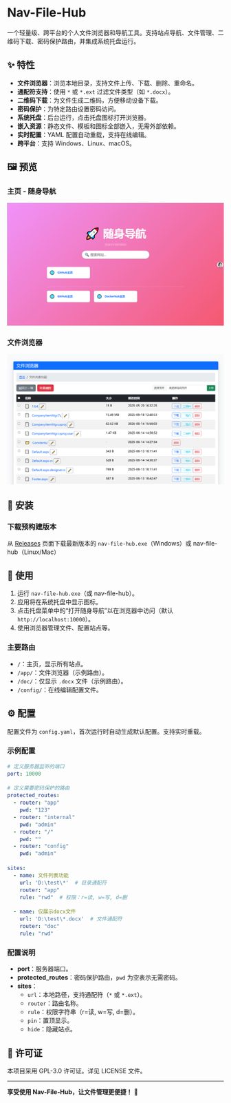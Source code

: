 # Nav-File-Hub

一个轻量级、跨平台的个人文件浏览器和导航工具。支持站点导航、文件管理、二维码下载、密码保护路由，并集成系统托盘运行。

## ✨ 特性

- **文件浏览器**：浏览本地目录，支持文件上传、下载、删除、重命名。
- **通配符支持**：使用 `*` 或 `*.ext` 过滤文件类型（如 `*.docx`）。
- **二维码下载**：为文件生成二维码，方便移动设备下载。
- **密码保护**：为特定路由设置密码访问。
- **系统托盘**：后台运行，点击托盘图标打开浏览器。
- **嵌入资源**：静态文件、模板和图标全部嵌入，无需外部依赖。
- **实时配置**：YAML 配置自动重载，支持在线编辑。
- **跨平台**：支持 Windows、Linux、macOS。

## 🖼️ 预览

### 主页 - 随身导航
![主页预览](https://github.com/Jonnyan404/nav-file-hub/blob/main/demo1.png)

### 文件浏览器
![文件浏览器预览](https://github.com/Jonnyan404/nav-file-hub/blob/main/demo2.png)

## 🚀 安装

### 下载预构建版本
从 [Releases](https://github.com/Jonnyan404/nav-file-hub/releases) 页面下载最新版本的 `nav-file-hub.exe`（Windows）或 nav-file-hub（Linux/Mac）

## 📖 使用

1. 运行 `nav-file-hub.exe`（或 nav-file-hub）。
2. 应用将在系统托盘中显示图标。
3. 点击托盘菜单中的“打开随身导航”以在浏览器中访问（默认 `http://localhost:10000`）。
4. 使用浏览器管理文件、配置站点等。

### 主要路由
- `/`：主页，显示所有站点。
- `/app/`：文件浏览器（示例路由）。
- `/doc/`：仅显示 `.docx` 文件（示例路由）。
- `/config/`：在线编辑配置文件。

## ⚙️ 配置

配置文件为 `config.yaml`，首次运行时自动生成默认配置。支持实时重载。

### 示例配置
```yaml
# 定义服务器监听的端口
port: 10000

# 定义需要密码保护的路由
protected_routes:
  - router: "app"
    pwd: "123"
  - router: "internal"
    pwd: "admin"
  - router: "/"
    pwd: ""
  - router: "config"
    pwd: "admin"

sites:
  - name: 文件列表功能
    url: 'D:\test\*'  # 目录通配符
    router: "app"
    rule: "rwd"  # 权限：r=读, w=写, d=删

  - name: 仅展示docx文件
    url: 'D:\test\*.docx'  # 文件通配符
    router: "doc"
    rule: "rwd"
```

### 配置说明
- **port**：服务器端口。
- **protected_routes**：密码保护路由，`pwd` 为空表示无需密码。
- **sites**：
  - `url`：本地路径，支持通配符（`*` 或 `*.ext`）。
  - `router`：路由名称。
  - `rule`：权限字符串（r=读, w=写, d=删）。
  - `pin`：置顶显示。
  - `hide`：隐藏站点。

## 📄 许可证

本项目采用 GPL-3.0 许可证。详见 LICENSE 文件。

---

**享受使用 Nav-File-Hub，让文件管理更便捷！** 🎉